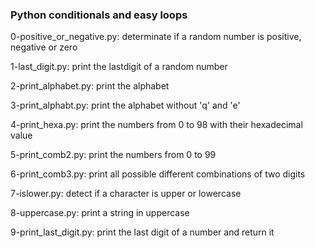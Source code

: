 ### Python conditionals and easy loops

0-positive_or_negative.py: determinate if a random number is positive, negative or zero

1-last_digit.py: print the lastdigit of a random number

2-print_alphabet.py: print the alphabet

3-print_alphabt.py: print the alphabet without 'q' and 'e'

4-print_hexa.py: print the numbers from 0 to 98 with their hexadecimal value

5-print_comb2.py: print the numbers from 0 to 99

6-print_comb3.py: print all possible different combinations of two digits

7-islower.py: detect if a character is upper or lowercase

8-uppercase.py: print a string in uppercase

9-print_last_digit.py: print the last digit of a number and return it
